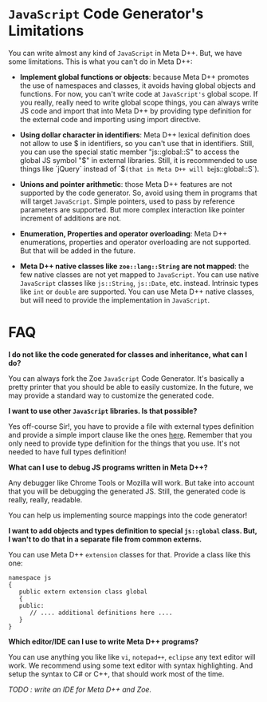 # `JavaScript` Code Generator's Limitations #

You can write almost any kind of `JavaScript` in Meta D++. But, we have some limitations.
This is what you can't do in Meta D++:

  * **Implement global functions or objects**: because Meta D++ promotes the use of namespaces and classes, it avoids having global objects and functions. For now, you can't write code at `JavaScript's` global scope. If you really, really need to write global scope things, you can always write JS code and import that into Meta D++ by providing type definition for the external code and importing using import directive.

  * **Using dollar character in identifiers**: Meta D++ lexical definition does not allow to use $ in identifiers, so you can't use that in identifiers. Still, you can use the special static member "js::global::S" to access the global JS symbol "$" in external libraries. Still, it is recommended to use things like `jQuery` instead of `$` (that in Meta D++ will be `js::global::S`).

  * **Unions and pointer arithmetic**: those Meta D++ features are not supported by the code generator. So, avoid using them in programs that will target `JavaScript`. Simple pointers, used to pass by reference parameters are supported. But more complex interaction like pointer increment of additions are not.

  * **Enumeration, Properties and operator overloading**: Meta D++ enumerations, properties and operator overloading are not supported. But that will be added in the future.

  * **Meta D++ native classes like `zoe::lang::String` are not mapped**: the few native classes are not yet mapped to `JavaScript`. You can use native `JavaScript` classes like `js::String`, `js::Date`, etc. instead. Intrinsic types like `int` or `double` are supported. You can use Meta D++ native classes, but will need to provide the implementation in `JavaScript`.

# FAQ #

**I do not like the code generated for classes and inheritance, what can I do?**

You can always fork the Zoe `JavaScript` Code Generator. It's basically a pretty printer that you should be able to easily customize.
In the future, we may provide a standard way to customize the generated code.

**I want to use other `JavaScript` libraries. Is that possible?**

Yes off-course Sir!, you have to provide a file with external types definition and provide a simple import clause like the ones [here](https://code.google.com/p/layerd/wiki/Programming_Javascript).
Remember that you only need to provide type definition for the things that you use. It's not needed to have full types definition!

**What can I use to debug JS programs written in Meta D++?**

Any debugger like Chrome Tools or Mozilla will work. But take into account that you will be debugging the generated JS. Still, the generated code is really, really, readable.

You can help us implementing source mappings into the code generator!

**I want to add objects and types definition to special `js::global` class. But, I wan't to do that in a separate file from common externs.**

You can use Meta D++ `extension` classes for that. Provide a class like this one:
```
namespace js
{
   public extern extension class global
   {
   public:
      // .... additional definitions here ....
   }
}
```

**Which editor/IDE can I use to write Meta D++ programs?**

You can use anything you like like `vi`, `notepad++`, `eclipse` any text editor will work. We recommend using some text editor with syntax highlighting. And setup the syntax to C# or C++, that should work most of the time.

_TODO : write an IDE for Meta D++ and Zoe._